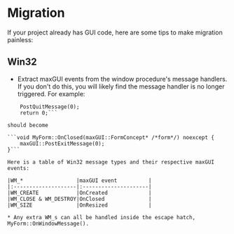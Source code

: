 # Migration

If your project already has GUI code, here are some tips to make migration painless:

## Win32

* Extract maxGUI events from the window procedure's message handlers. If you don't do this, you will likely find the message handler is no longer triggered. For example:

```case WM_CLOSE:
	PostQuitMessage(0);
	return 0;```

should become

```void MyForm::OnClosed(maxGUI::FormConcept* /*form*/) noexcept {
	maxGUI::PostExitMessage(0);
}```

Here is a table of Win32 message types and their respective maxGUI events:

|WM_*                 |maxGUI event          |
|:--------------------|:---------------------|
|WM_CREATE            |OnCreated             |
|WM_CLOSE & WM_DESTROY|OnClosed              |
|WM_SIZE              |OnResized             |

* Any extra WM_s can all be handled inside the escape hatch, MyForm::OnWindowMessage().